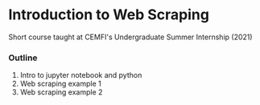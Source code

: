 # Introduction to Web Scraping

Short course taught at CEMFI's Undergraduate Summer Internship (2021)

### Outline
1. Intro to jupyter notebook and python
2. Web scraping example 1
3. Web scraping example 2
